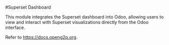 #Superset Dashboard 

This module integrates the Superset dashboard into Odoo, allowing users to view and interact with Superset visualizations directly from the Odoo interface.

Refer to https://docs.openg2p.org.
